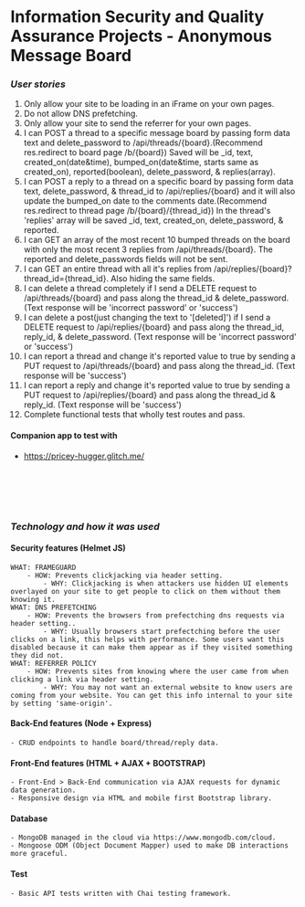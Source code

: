 # Information Security and Quality Assurance Projects - Anonymous Message Board

### _User stories_

1. Only allow your site to be loading in an iFrame on your own pages.
2. Do not allow DNS prefetching.
3. Only allow your site to send the referrer for your own pages.
4. I can POST a thread to a specific message board by passing form data text and delete_password to /api/threads/{board}.(Recommend res.redirect to board page /b/{board}) Saved will be _id, text, created_on(date&time), bumped_on(date&time, starts same as created_on), reported(boolean), delete_password, & replies(array).
5. I can POST a reply to a thread on a specific board by passing form data text, delete_password, & thread_id to /api/replies/{board} and it will also update the bumped_on date to the comments date.(Recommend res.redirect to thread page /b/{board}/{thread_id}) In the thread's 'replies' array will be saved _id, text, created_on, delete_password, & reported.
6. I can GET an array of the most recent 10 bumped threads on the board with only the most recent 3 replies from /api/threads/{board}. The reported and delete_passwords fields will not be sent.
7. I can GET an entire thread with all it's replies from /api/replies/{board}?thread_id={thread_id}. Also hiding the same fields.
8. I can delete a thread completely if I send a DELETE request to /api/threads/{board} and pass along the thread_id & delete_password. (Text response will be 'incorrect password' or 'success')
9. I can delete a post(just changing the text to '[deleted]') if I send a DELETE request to /api/replies/{board} and pass along the thread_id, reply_id, & delete_password. (Text response will be 'incorrect password' or 'success')
10. I can report a thread and change it's reported value to true by sending a PUT request to /api/threads/{board} and pass along the thread_id. (Text response will be 'success')
11. I can report a reply and change it's reported value to true by sending a PUT request to /api/replies/{board} and pass along the thread_id & reply_id. (Text response will be 'success')
12. Complete functional tests that wholly test routes and pass.

#### Companion app to test with
- https://pricey-hugger.glitch.me/

  <br>
  <br>
  <br>
  <br>

### _Technology and how it was used_

#### Security features (Helmet JS)
    WHAT: FRAMEGUARD
        - HOW: Prevents clickjacking via header setting.
            - WHY: Clickjacking is when attackers use hidden UI elements overlayed on your site to get people to click on them without them knowing it.
    WHAT: DNS PREFETCHING
        - HOW: Prevents the browsers from prefectching dns requests via header setting.. 
            - WHY: Usually browsers start prefectching before the user clicks on a link, this helps with performance. Some users want this disabled because it can make them appear as if they visited something they did not.
    WHAT: REFERRER POLICY
        - HOW: Prevents sites from knowing where the user came from when clicking a link via header setting.
            - WHY: You may not want an external website to know users are coming from your website. You can get this info internal to your site by setting 'same-origin'.

#### Back-End features (Node + Express)

    - CRUD endpoints to handle board/thread/reply data.

#### Front-End features (HTML + AJAX + BOOTSTRAP)

    - Front-End > Back-End communication via AJAX requests for dynamic data generation.
    - Responsive design via HTML and mobile first Bootstrap library. 

#### Database

    - MongoDB managed in the cloud via https://www.mongodb.com/cloud.
    - Mongoose ODM (Object Document Mapper) used to make DB interactions more graceful. 

#### Test

    - Basic API tests written with Chai testing framework.
